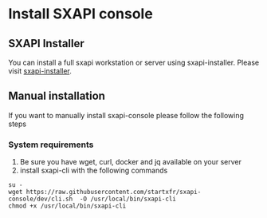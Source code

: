 Install SXAPI console
=====================

SXAPI Installer
---------------

You can install a full sxapi workstation or server using sxapi-installer. Please visit [sxapi-installer](https://github.com/startxfr/sxapi-installer/tree/master).

Manual installation
-------------------

If you want to manually install sxapi-console please follow the following steps

### System requirements

1. Be sure you have wget, curl, docker and jq available on your server
2. install sxapi-cli with the following commands
```
su -
wget https://raw.githubusercontent.com/startxfr/sxapi-console/dev/cli.sh  -O /usr/local/bin/sxapi-cli
chmod +x /usr/local/bin/sxapi-cli
```

